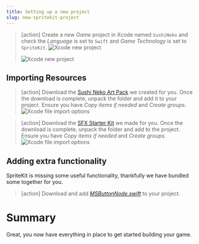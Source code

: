 ```yaml
---
title: Setting up a new project
slug: new-spritekit-project
---
```


> [action]
> Create a new *Game* project in Xcode named `SushiNeko` and check the *Language* is set to `Swift` and
> *Game Technology* is set to `SpriteKit`.
> ![Xcode new project](../Tutorial-Images/xcode_new_project-1.png)
>
> ![Xcode new project](../Tutorial-Images/xcode_new_project-2.png)

## Importing Resources

> [action]
> Download the [Sushi Neko Art Pack](https://github.com/MakeSchool-Tutorials/Sushi-Neko-SpriteKit-Swift3/raw/master/assets.atlas.zip)
> we created for you.
> Once the download is complete, unpack the folder and add it to your project.
> Ensure you have *Copy items if needed* and *Create groups*.
> ![Xcode file import options](../Tutorial-Images/xcode_adding_files_flags.png)
>

<!-- -->

> [action]
> Download the [SFX Starter Kit](https://github.com/MakeSchool-Tutorials/Sushi-Neko-SpriteKit-Swift3/raw/master/SFX.zip)
> we made for you. Once the download is complete, unpack the folder and add to the project.
> Ensure you have *Copy items if needed* and *Create groups*.
> ![Xcode file import options](../Tutorial-Images/xcode_adding_files_flags.png)
>

## Adding extra functionality

SpriteKit is missing some useful functionality, thankfully we have bundled some together for you.  

> [action]
> Download and add *[MSButtonNode.swift](https://github.com/MakeSchool-Tutorials/Sushi-Neko-SpriteKit-Swift3/raw/master/MSButtonNode.swift)* to your project. 

# Summary

Great, you now have everything in place to get started building your game.

